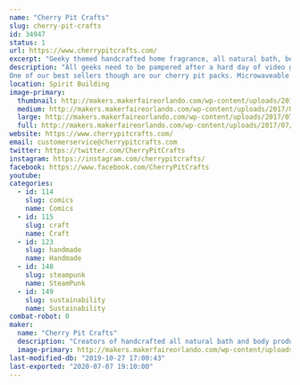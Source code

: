 ```yaml
---
name: "Cherry Pit Crafts"
slug: cherry-pit-crafts
id: 34947
status: 1
url: https://www.cherrypitcrafts.com/
excerpt: "Geeky themed handcrafted home fragrance, all natural bath, beauty and spa products."
description: "All geeks need to be pampered after a hard day of video gaming and cosplay.  So we at Cherry Pit Crafts have developed an entire line of themed products sure to please the geek in everyone. Our products are handcrafted with only the best ingredients.  Themes include Harry Potter, Doctor Who, Disney, Arcade games and more! We carry soaps, bath salts, body lotion, lip balms, candles, incense, lip balms, etc..
One of our best sellers though are our cherry pit packs. Microwaveable cherry pit packs are filled with dried cherry stones that are reclaimed from a cannery located in Michigan. Cherry pits make a superior filler for natural heat pads because they are not subject to rancidity and pantry pests that can infest other fillers such as rice, corn, flax and barley. When heated in the microwave for two minutes they produce a moist relaxing heat that's perfect for relieving aches and pains.  These packs are reusable and last for many years.  They also conform to the natural contours of the users body in a way that ordinary heating pads just can't beat."
location: Spirit Building
image-primary:
  thumbnail: http://makers.makerfaireorlando.com/wp-content/uploads/2017/07/Butterbeer_Spa_Set_XL2-150x150.jpg
  medium: http://makers.makerfaireorlando.com/wp-content/uploads/2017/07/Butterbeer_Spa_Set_XL2-300x300.jpg
  large: http://makers.makerfaireorlando.com/wp-content/uploads/2017/07/Butterbeer_Spa_Set_XL2.jpg
  full: http://makers.makerfaireorlando.com/wp-content/uploads/2017/07/Butterbeer_Spa_Set_XL2.jpg
website: https://www.cherrypitcrafts.com/
email: customerservice@cherrypitcrafts.com
twitter: https://twitter.com/CherryPitCrafts
instagram: https://instagram.com/cherrypitcrafts/
facebook: https://www.facebook.com/CherryPitCrafts
youtube: 
categories:
  - id: 114
    slug: comics
    name: Comics
  - id: 115
    slug: craft
    name: Craft
  - id: 123
    slug: handmade
    name: Handmade
  - id: 148
    slug: steampunk
    name: SteamPunk
  - id: 149
    slug: sustainability
    name: Sustainability
combat-robot: 0
maker:
  name: "Cherry Pit Crafts"
  description: "Creators of handcrafted all natural bath and body products"
  image-primary: http://makers.makerfaireorlando.com/wp-content/uploads/2015/06/cherrieslogo.png
last-modified-db: "2019-10-27 17:00:43"
last-exported: "2020-07-07 19:10:00"
---
```

